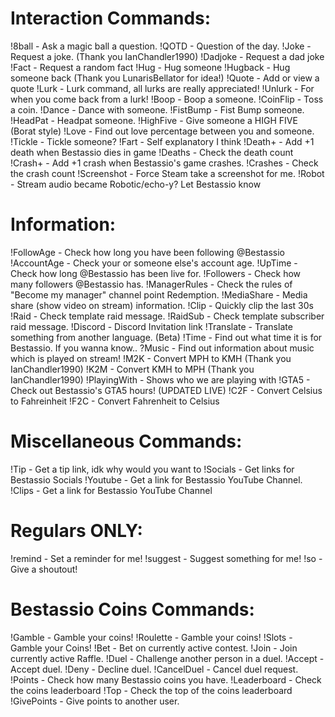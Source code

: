 # Interaction Commands:

!8ball - Ask a magic ball a question.
!QOTD - Question of the day.
!Joke - Request a joke. (Thank you IanChandler1990)
!Dadjoke - Request a dad joke
!Fact - Request a random fact
!Hug - Hug someone
!Hugback - Hug someone back (Thank you LunarisBellator for idea!)
!Quote - Add or view a quote
!Lurk - Lurk command, all lurks are really appreciated!
!Unlurk - For when you come back from a lurk!
!Boop - Boop a someone.
!CoinFlip - Toss a coin.
!Dance - Dance with someone.
!FistBump - Fist Bump someone.
!HeadPat - Headpat someone.
!HighFive - Give someone a HIGH FIVE (Borat style)
!Love - Find out love percentage between you and someone.
!Tickle - Tickle someone?
!Fart - Self explanatory I think
!Death+ - Add +1 death when Bestassio dies in game
!Deaths - Check the death count
!Crash+ - Add +1 crash when Bestassio's game crashes.
!Crashes - Check the crash count
!Screenshot - Force Steam take a screenshot for me.
!Robot - Stream audio became Robotic/echo-y? Let Bestassio know


# Information:

!FollowAge - Check how long you have been following @Bestassio
!AccountAge - Check your or someone else's account age.
!UpTime - Check how long @Bestassio has been live for.
!Followers - Check how many followers @Bestassio has.
!ManagerRules - Check the rules of "Become my manager" channel point Redemption.
!MediaShare - Media share (show video on stream) information.
!Clip - Quickly clip the last 30s
!Raid - Check template raid message.
!RaidSub - Check template subscriber raid message.
!Discord - Discord Invitation link
!Translate - Translate something from another language. (Beta)
!Time - Find out what time it is for Bestassio. If you wanna know..
?Music - Find out information about music which is played on stream!
!M2K - Convert MPH to KMH (Thank you IanChandler1990)
!K2M - Convert KMH to MPH (Thank you IanChandler1990)
!PlayingWith - Shows who we are playing with
!GTA5 - Check out Bestassio's GTA5 hours! (UPDATED LIVE)
!C2F - Convert Celsius to Fahreinheit
!F2C - Convert Fahrenheit to Celsius


# Miscellaneous Commands:

!Tip - Get a tip link, idk why would you want to
!Socials - Get links for Bestassio Socials
!Youtube - Get a link for Bestassio YouTube Channel.
!Clips - Get a link for Bestassio YouTube Channel


# Regulars ONLY:

!remind <Prompt> - Set a reminder for me!
!suggest <Prompt> - Suggest something for me!
!so <User> - Give a shoutout!

# Bestassio Coins Commands:

!Gamble - Gamble your coins!
!Roulette - Gamble your coins!
!Slots - Gamble your Coins!
!Bet - Bet on currently active contest.
!Join - Join currently active Raffle.
!Duel - Challenge another person in a duel.
!Accept - Accept duel.
!Deny - Decline duel.
!CancelDuel - Cancel duel request.
!Points - Check how many Bestassio coins you have.
!Leaderboard - Check the coins leaderboard
!Top - Check the top of the coins leaderboard
!GivePoints - Give points to another user.
